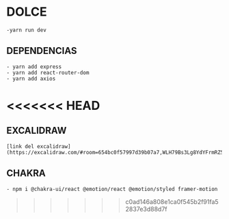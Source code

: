 # DOLCE
    -yarn run dev
## DEPENDENCIAS
    - yarn add express
    - yarn add react-router-dom
    - yarn add axios
<<<<<<< HEAD
=======

## EXCALIDRAW
    [link del excalidraw](https://excalidraw.com/#room=654bc0f57997d39b07a7,WLH79Bs3Lg8YdYFrmRZ5qw)
## CHAKRA
    - npm i @chakra-ui/react @emotion/react @emotion/styled framer-motion
>>>>>>> c0ad146a808e1ca0f545b2f91fa52837e3d88d7f
